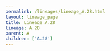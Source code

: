 ```yaml
---
permalink: /lineages/lineage_A.28.html
layout: lineage_page
title: Lineage A.28
lineage: A.28
parent: A
children: ['A.28']
---
```


